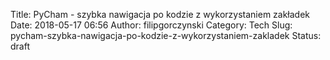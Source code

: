 Title: PyCham - szybka nawigacja po kodzie z wykorzystaniem zakładek
Date: 2018-05-17 06:56
Author: filipgorczynski
Category: Tech
Slug: pycham-szybka-nawigacja-po-kodzie-z-wykorzystaniem-zakladek
Status: draft


